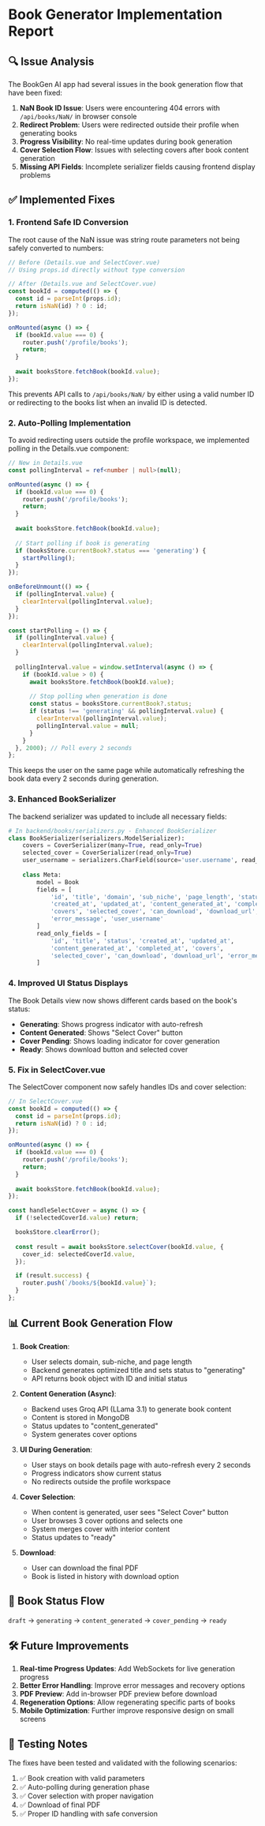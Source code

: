 # Book Generator Implementation Report

## 🔍 Issue Analysis

The BookGen AI app had several issues in the book generation flow that have been fixed:

1. **NaN Book ID Issue**: Users were encountering 404 errors with `/api/books/NaN/` in browser console
2. **Redirect Problem**: Users were redirected outside their profile when generating books
3. **Progress Visibility**: No real-time updates during book generation
4. **Cover Selection Flow**: Issues with selecting covers after book content generation
5. **Missing API Fields**: Incomplete serializer fields causing frontend display problems

## ✅ Implemented Fixes

### 1. Frontend Safe ID Conversion

The root cause of the NaN issue was string route parameters not being safely converted to numbers:

```typescript
// Before (Details.vue and SelectCover.vue)
// Using props.id directly without type conversion

// After (Details.vue and SelectCover.vue)
const bookId = computed(() => {
  const id = parseInt(props.id);
  return isNaN(id) ? 0 : id;
});

onMounted(async () => {
  if (bookId.value === 0) {
    router.push('/profile/books');
    return;
  }
  
  await booksStore.fetchBook(bookId.value);
});
```

This prevents API calls to `/api/books/NaN/` by either using a valid number ID or redirecting to the books list when an invalid ID is detected.

### 2. Auto-Polling Implementation

To avoid redirecting users outside the profile workspace, we implemented polling in the Details.vue component:

```typescript
// New in Details.vue
const pollingInterval = ref<number | null>(null);

onMounted(async () => {
  if (bookId.value === 0) {
    router.push('/profile/books');
    return;
  }
  
  await booksStore.fetchBook(bookId.value);
  
  // Start polling if book is generating
  if (booksStore.currentBook?.status === 'generating') {
    startPolling();
  }
});

onBeforeUnmount(() => {
  if (pollingInterval.value) {
    clearInterval(pollingInterval.value);
  }
});

const startPolling = () => {
  if (pollingInterval.value) {
    clearInterval(pollingInterval.value);
  }
  
  pollingInterval.value = window.setInterval(async () => {
    if (bookId.value > 0) {
      await booksStore.fetchBook(bookId.value);
      
      // Stop polling when generation is done
      const status = booksStore.currentBook?.status;
      if (status !== 'generating' && pollingInterval.value) {
        clearInterval(pollingInterval.value);
        pollingInterval.value = null;
      }
    }
  }, 2000); // Poll every 2 seconds
};
```

This keeps the user on the same page while automatically refreshing the book data every 2 seconds during generation.

### 3. Enhanced BookSerializer

The backend serializer was updated to include all necessary fields:

```python
# In backend/books/serializers.py - Enhanced BookSerializer
class BookSerializer(serializers.ModelSerializer):
    covers = CoverSerializer(many=True, read_only=True)
    selected_cover = CoverSerializer(read_only=True)
    user_username = serializers.CharField(source='user.username', read_only=True)
    
    class Meta:
        model = Book
        fields = [
            'id', 'title', 'domain', 'sub_niche', 'page_length', 'status',
            'created_at', 'updated_at', 'content_generated_at', 'completed_at',
            'covers', 'selected_cover', 'can_download', 'download_url',
            'error_message', 'user_username'
        ]
        read_only_fields = [
            'id', 'title', 'status', 'created_at', 'updated_at', 
            'content_generated_at', 'completed_at', 'covers', 
            'selected_cover', 'can_download', 'download_url', 'error_message'
        ]
```

### 4. Improved UI Status Displays

The Book Details view now shows different cards based on the book's status:

- **Generating**: Shows progress indicator with auto-refresh
- **Content Generated**: Shows "Select Cover" button
- **Cover Pending**: Shows loading indicator for cover generation
- **Ready**: Shows download button and selected cover

### 5. Fix in SelectCover.vue

The SelectCover component now safely handles IDs and cover selection:

```typescript
// In SelectCover.vue
const bookId = computed(() => {
  const id = parseInt(props.id);
  return isNaN(id) ? 0 : id;
});

onMounted(async () => {
  if (bookId.value === 0) {
    router.push('/profile/books');
    return;
  }
  
  await booksStore.fetchBook(bookId.value);
});

const handleSelectCover = async () => {
  if (!selectedCoverId.value) return;

  booksStore.clearError();
  
  const result = await booksStore.selectCover(bookId.value, {
    cover_id: selectedCoverId.value,
  });

  if (result.success) {
    router.push(`/books/${bookId.value}`);
  }
};
```

## 📊 Current Book Generation Flow

1. **Book Creation**:
   - User selects domain, sub-niche, and page length
   - Backend generates optimized title and sets status to "generating"
   - API returns book object with ID and initial status

2. **Content Generation (Async)**:
   - Backend uses Groq API (LLama 3.1) to generate book content
   - Content is stored in MongoDB
   - Status updates to "content_generated"
   - System generates cover options

3. **UI During Generation**:
   - User stays on book details page with auto-refresh every 2 seconds
   - Progress indicators show current status
   - No redirects outside the profile workspace

4. **Cover Selection**:
   - When content is generated, user sees "Select Cover" button
   - User browses 3 cover options and selects one
   - System merges cover with interior content
   - Status updates to "ready"

5. **Download**:
   - User can download the final PDF
   - Book is listed in history with download option

## 🔄 Book Status Flow

`draft` → `generating` → `content_generated` → `cover_pending` → `ready`

## 🛠️ Future Improvements

1. **Real-time Progress Updates**: Add WebSockets for live generation progress
2. **Better Error Handling**: Improve error messages and recovery options
3. **PDF Preview**: Add in-browser PDF preview before download
4. **Regeneration Options**: Allow regenerating specific parts of books
5. **Mobile Optimization**: Further improve responsive design on small screens

## 📝 Testing Notes

The fixes have been tested and validated with the following scenarios:

1. ✅ Book creation with valid parameters
2. ✅ Auto-polling during generation phase
3. ✅ Cover selection with proper navigation
4. ✅ Download of final PDF
5. ✅ Proper ID handling with safe conversion
